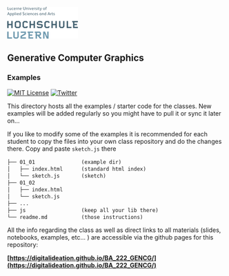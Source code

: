 ![hslu logo](../docs/assets/images/hslu-logo-xtra-small.png "hslu logo")

## Generative Computer Graphics

### Examples

[![MIT License](https://img.shields.io/badge/license-MIT-blue.svg)](http://opensource.org/licenses/MIT)
[![Twitter](https://img.shields.io/twitter/url/https/github.com/webslides/webslides.svg?style=social)](https://twitter.com/hslu)

This directory hosts all the examples / starter code for the classes. New examples will be added regularly so you might have to pull it or sync it later on... 

If you like to modify some of the examples it is recommended for each student to copy the files into your own class repository and do the changes there. Copy and paste `sketch.js` there

```
├── 01_01               (example dir)
│   ├── index.html      (standard html index)
│   └── sketch.js       (sketch)
├── 01_02               
│   ├── index.html      
│   └── sketch.js       
├── ...               
├── js                  (keep all your lib there)               
└── readme.md           (those instructions)
```

All the info regarding the class as well as direct links to all materials (slides, notebooks, examples, etc... ) are accessible via the github pages for this repository:

**[https://digitalideation.github.io/BA_222_GENCG/](https://digitalideation.github.io/BA_222_GENCG/)**